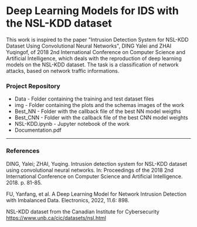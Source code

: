 # Deep Learning Models for IDS with the NSL-KDD dataset


This work is inspired to the paper "Intrusion Detection System for NSL-KDD Dataset Using
Convolutional Neural Networks", DING Yalei and ZHAI Yuqingof, of 2018 2nd International
Conference on Computer Science and Artificial Intelligence, which deals with the  reproduction of deep learning models on the NSL-KDD dataset. The task is a classification of network attacks, based on network traffic informations.

### Project Repository

- Data - Folder containing the training and test dataset files
- img - Folder containing the plots and the schemas images of the work
- Best_NN - Folder with the callback file of the best NN model weigths
- Best_CNN - Folder with the callback file of the best CNN model weights
- NSL-KDD.ipynb - Jupyter notebook of the work
- Documentation.pdf

---

### References

DING, Yalei; ZHAI, Yuqing. Intrusion detection system for NSL-KDD dataset using
convolutional neural networks. In: Proceedings of the 2018 2nd International Conference on Computer Science and Artificial Intelligence. 2018. p. 81-85.

FU, Yanfang, et al. A Deep Learning Model for Network Intrusion Detection with Imbalanced Data. Electronics, 2022, 11.6: 898.

NSL-KDD dataset from the Canadian Institute for Cybersecurity https://www.unb.ca/cic/datasets/nsl.html
